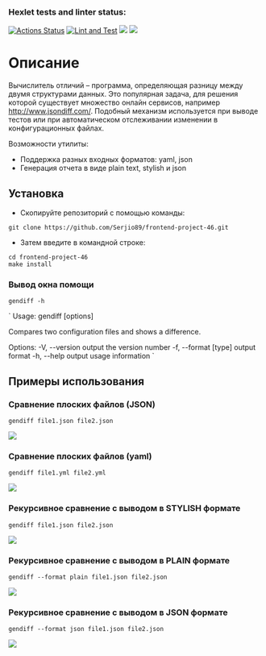 ### Hexlet tests and linter status:
[![Actions Status](https://github.com/Serjio89/frontend-project-46/workflows/hexlet-check/badge.svg)](https://github.com/Serjio89/frontend-project-46/actions)
[![Lint and Test](https://github.com/Serjio89/frontend-project-46/actions/workflows/nodejs.yml/badge.svg)](https://github.com/Serjio89/frontend-project-46/actions/workflows/nodejs.yml)
<a href="https://codeclimate.com/github/Serjio89/frontend-project-46/maintainability"><img src="https://api.codeclimate.com/v1/badges/759b63a91d1345387436/maintainability" /></a>
<a href="https://codeclimate.com/github/Serjio89/frontend-project-46/test_coverage"><img src="https://api.codeclimate.com/v1/badges/759b63a91d1345387436/test_coverage" /></a>

# Описание

Вычислитель отличий – программа, определяющая разницу между двумя структурами данных. Это популярная задача, для решения которой существует множество онлайн сервисов, например http://www.jsondiff.com/. Подобный механизм используется при выводе тестов или при автоматическом отслеживании изменении в конфигурационных файлах.

Возможности утилиты:

- Поддержка разных входных форматов: yaml, json
- Генерация отчета в виде plain text, stylish и json

## Установка

* Скопируйте репозиторий с помощью команды:

```
git clone https://github.com/Serjio89/frontend-project-46.git
```

* Затем введите в командной строке:
```
cd frontend-project-46
make install
```

### Вывод окна помощи
```
gendiff -h
```
`
Usage: gendiff [options] <filepath1> <filepath2>

Compares two configuration files and shows a difference.

Options:
  -V, --version        output the version number
  -f, --format [type]  output format
  -h, --help           output usage information
`

## Примеры использования

### Сравнение плоских файлов (JSON)
```
gendiff file1.json file2.json
```
<a href="https://asciinema.org/a/567639" target="_blank"><img src="https://asciinema.org/a/567639.svg" /></a>


### Сравнение плоских файлов (yaml)
```
gendiff file1.yml file2.yml
```
<a href="https://asciinema.org/a/567640" target="_blank"><img src="https://asciinema.org/a/567640.svg" /></a>

### Рекурсивное сравнение с выводом в STYLISH формате
```
gendiff file1.json file2.json
``` 
<a href="https://asciinema.org/a/569468" target="_blank"><img src="https://asciinema.org/a/569468.svg" /></a>

### Рекурсивное сравнение с выводом в PLAIN формате
```
gendiff --format plain file1.json file2.json
```
<a href="https://asciinema.org/a/569819" target="_blank"><img src="https://asciinema.org/a/569819.svg" /></a>

### Рекурсивное сравнение с выводом в JSON формате
```
gendiff --format json file1.json file2.json
```
<a href="https://asciinema.org/a/570083" target="_blank"><img src="https://asciinema.org/a/570083.svg" /></a>
